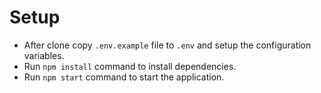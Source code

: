 # Setup
* After clone copy ```.env.example``` file to ```.env``` and setup the configuration variables.
* Run ```npm install``` command to install dependencies.
* Run ```npm start``` command to start the application.